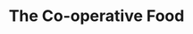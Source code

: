 ---
title: "The Co-operative Food"
url: /chesterfield/the-co-operative-food-3/
shop: convenience
---